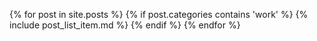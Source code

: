 {% for post in site.posts %}
  {% if post.categories contains 'work' %}
    {% include post_list_item.md %}
  {% endif %}
{% endfor %}